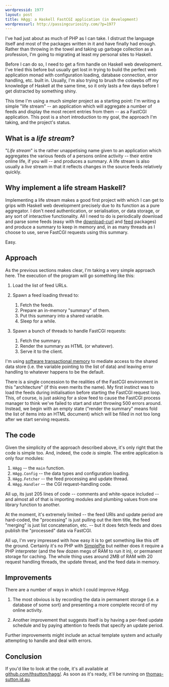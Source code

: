 ```yaml
---
wordpressid: 1977
layout: post
title: HAgg: a Haskell FastCGI application (in development)
wordpressurl: http://passingcuriosity.com/?p=1977
---
```


I've had just about as much of PHP as I can take. I distrust the language itself and most of the packages written in it and have finally had enough. Rather than throwing in the towel and taking up garbage collection as a profession, I'm going to migrating at least my personal sites to Haskell. 

Before I can do so, I need to get a firm handle on Haskell web development. I've tried this before but usually get lost in trying to build the perfect web application monad with configuration loading, database connection, error handling, etc. built in. Usually, I'm also trying to brush the cobwebs off my knowledge of Haskell at the same time, so it only lasts a few days before I get distracted by something shiny.

This time I'm using a much simpler project as a starting point: I'm writing a simple "life stream" -- an application which will aggregate a number of feeds and display the most recent entries from them -- as a FastCGI application. This post is a short introduction to my goal, the approach I'm taking, and the project's status.

<!--more-->

## What is a *life stream*?

"*Life stream*" is the rather unappetising name given to an application which aggregates the various feeds of a persons online activity -- their entire online life, if you will -- and produces a summary. A life stream is also usually a *live* stream in that it reflects changes in the source feeds relatively quickly.

## Why implement a life stream Haskell?

Implementing a life stream makes a good first project with which I can get to grips with Haskell web development precisely due to its function as a pure aggregator. I don't need authentication, or serialisation, or data storage, or any sort of interactive functionality. All I need to do is periodically download and parse some feeds (easy with the [download-curl](http://hackage.haskell.org/package/download-curl) and [feed](http://hackage.haskell.org/package/feed) packages) and produce a summary to keep in memory and, in as many threads as I choose to use, serve FastCGI requests using this summary.

Easy.

## Approach

As the previous sections makes clear, I'm taking a very simple approach here. The execution of the program will go something like this:

1. Load the list of feed URLs.

2. Spawn a feed loading thread to:

   1. Fetch the feeds.
   2. Prepare an in-memory "summary" of them.
   3. Put this summary into a shared variable.
   4. Sleep for a while.

3. Spawn a bunch of threads to handle FastCGI requests:

   1. Fetch the summary.
   2. Render the summary as HTML (or whatever).
   3. Serve it to the client.

I'm using [software transactional memory](http://haskell.org/haskellwiki/Software_transactional_memory) to mediate access to the shared data store (i.e. the variable pointing to the list of data) and leaving error handling to whatever happens to be the default.

There is a single concession to the realities of the FastCGI environment in this "architecture" (if this even merits the name). My first instinct was to load the feeds during initialisation before starting the FastCGI request loop. This, of course, is just asking for a slow feed to cause the FastCGI process manager to think we've failed to start and start throwing 500 errors around. Instead, we begin with an empty state ("render the summary" means fold the list of items into an HTML document) which will be filled in not too long after we start serving requests.

## The code

Given the simplicity of the approach described above, it's only right that the code is simple too. And, indeed, the code *is* simple. The entire application is only four modules:

1. `HAgg` -- the `main` function.
2. `HAgg.Config` -- the data types and configuration loading.
3. `HAgg.Fetcher` -- the feed processing and update thread.
4. `HAgg.Handler` -- the CGI request-handling code.

All up, its just 205 lines of code -- comments and white-space included -- and almost all of that is importing modules and plumbing values from one library function to another.

At the moment, it's extremely limited -- the feed URIs and update period are hard-coded, the "processing" is just pulling out the item title, the feed "merging" is just list concatenation, etc. -- but it does fetch feeds and does publish the "processed" data via FastCGI. 

All up, I'm very impressed with how easy it is to get something like this off the ground. Certainly it's no PHP with [SimplePie](http://simplepie.org/) but neither does it require a PHP interpreter (and the few dozen megs of RAM to run it in), or permanent storage for caching. The whole thing uses around 2MB of RAM with 20 request handling threads, the update thread, and the feed data in memory.

## Improvements

There are a number of ways in which I could improve *HAgg*. 

1. The most obvious is by recording the data in permanent storage (i.e. a database of some sort) and presenting a more complete record of my online activity.

2. Another improvement that suggests itself is by having a per-feed update schedule and by paying attention to feeds that specify an update period.

Further improvements might include an actual template system and actually attempting to handle and deal with errors.

## Conclusion

If you'd like to look at the code, it's all available at [github.com/thsutton/hagg/](http://github.com/thsutton/hagg/). As soon as it's ready, it'll be running on [thomas-sutton.id.au](http://thomas-sutton.id.au/).
